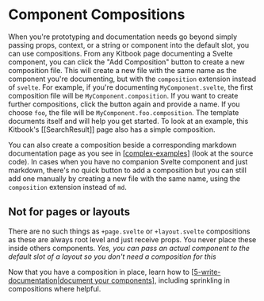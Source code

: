# Component Compositions

When you're prototyping and documentation needs go beyond simply passing props, context, or a string or component into the default slot, you can use compositions. From any Kitbook page documenting a Svelte component, you can click the "Add Composition" button to create a new composition file. This will create a new file with the same name as the component you're documenting, but with the `composition` extension instead of `svelte`. For example, if you're documenting `MyComponent.svelte`, the first composition file will be `MyComponent.composition`. If you want to create further compositions, click the button again and provide a name. If you choose `foo`, the file will be `MyComponent.foo.composition`. The template documents itself and will help you get started. To look at an example, this Kitbook's [[SearchResult]] page also has a simple composition.

You can also create a composition beside a corresponding markdown documentation page as you see in [[complex-examples]] (look at the source code). In cases when you have no companion Svelte component and just markdown, there's no quick button to add a composition but you can still add one manually by creating a new file with the same name, using the `composition` extension instead of `md`.

## Not for pages or layouts
There are no such things as `+page.svelte` or `+layout.svelte` compositions as these are always root level and just receive props. You never place these inside others components. *Yes, you can pass an actual component to the default slot of a layout so you don't need a composition for this*

Now that you have a composition in place, learn how to [[5-write-documentation|document your components]], including sprinkling in compositions where helpful.

[//begin]: # "Autogenerated link references for markdown compatibility"
[complex-examples]: 2-compositions/complex-examples.md "Advanced Composition Use Cases"
[5-write-documentation|document your components]: 5-write-documentation.md "Write Documentation"
[//end]: # "Autogenerated link references"